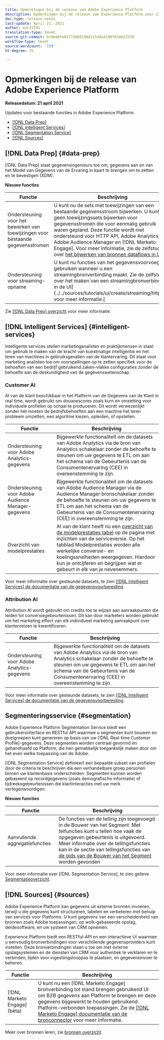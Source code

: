 ```yaml
---
title: Opmerkingen bij de release van Adobe Experience Platform
description: Opmerkingen bij de release van Experience Platform voor 21 april 2021.
doc-type: release notes
last-update: April 21, 2021
author: ens72741
translation-type: tm+mt
source-git-commit: 0c9b60fe0777286819841c520a41007634622578
workflow-type: tm+mt
source-wordcount: '729'
ht-degree: 1%

---
```



# Opmerkingen bij de release van Adobe Experience Platform

**Releasedatum: 21 april 2021**

Updates voor bestaande functies in Adobe Experience Platform:

- [[!DNL Data Prep]](#data-prep)
- [[!DNL Intelligent Services]](#intelligent-services)
- [[!DNL Segmentation Service]](#segmentation)
- [[!DNL Sources]](#sources)

## [!DNL Data Prep] {#data-prep}

[!DNL Data Prep] staat gegevensingenieurs toe om, gegevens aan en van het Model van Gegevens van de Ervaring in kaart te brengen om te zetten en te bevestigen (XDM).

**Nieuwe functies**

| Functie | Beschrijving |
| ------- | ----------- |
| Ondersteuning voor het bewerken van toewijzingen voor bestaande gegevensstromen | U kunt nu de sets met toewijzingen van een bestaande gegevensstroom bijwerken. U kunt geen toewijzingssets bijwerken voor gegevensstromen die voor eenmalig gebruik waren gepland. Deze functie wordt niet ondersteund voor HTTP API, Adobe Analytics, Adobe Audience Manager en [!DNL Marketo Engage]. Voor meer informatie, zie de zelfstudie over [het bijwerken van bronnen dataflows in UI](../../sources/tutorials/ui/update-dataflows.md). |
| Ondersteuning voor streaming-opname | U kunt nu functies van het gegevensvoorvoegsel gebruiken wanneer u een streamingbronverbinding maakt. Zie de zelfstudie over het maken van een streamingbronverbinding in de UI](../../sources/tutorials/ui/create/streaming/http.md) voor meer informatie.[ |

Zie [[!DNL Data Prep] overzicht](../../data-prep/home.md) voor meer informatie.

## [!DNL Intelligent Services] {#intelligent-services}

Intelligente services stellen marketinganalisten en praktijkmensen in staat om gebruik te maken van de kracht van kunstmatige intelligentie en het leren van machines in gebruiksgevallen van de klantervaring. Dit staat voor marketing analisten toe om voorspellingen op te zetten specifiek voor de behoeften van een bedrijf gebruikend zaken-vlakke configuraties zonder de behoefte aan de deskundigheid van de gegevenswetenschap.

### Customer AI

AI van de klant beschikbaar in het Platform van de Gegevens van de Klant in real time, wordt gebruikt om douanescores zoals kurn en omzetting voor individuele profielen op schaal te produceren. Dit wordt verwezenlijkt zonder het moeten de bedrijfsbehoeften aan een machine het leren probleem omzetten, een algoritme kiezen, opleiden, of opstellen.

| Functie | Beschrijving |
| ------- | ----------- |
| Ondersteuning voor Adobe Analytics-gegevens | Bijgewerkte functionaliteit om de datasets van Adobe Analytics via de bron van Analytics schakelaar zonder de behoefte te steunen om uw gegevens te ETL om aan het schema van de Gebeurtenis van de Consumentenervaring (CEE) in overeenstemming te zijn. |
| Ondersteuning voor Adobe Audience Manager-gegevens | Bijgewerkte functionaliteit om de datasets van Adobe Audience Manager via de Audience Manager bronschakelaar zonder de behoefte te steunen om uw gegevens te ETL om aan het schema van de Gebeurtenis van de Consumentenervaring (CEE) in overeenstemming te zijn. |
| Overzicht van modelprestaties | AI van de klant heeft nu een [overzicht van de modelprestaties tabel](../../intelligent-services/customer-ai/user-guide/discover-insights.md#performance-metrics) op de pagina met inzichten van de serviceversie. Op het tabblad Modelprestaties worden alle werkelijke conversie- en koelingssnelheden weergegeven. Hierdoor kun je ontcijferen en begrijpen wat er gebeurt in elk van je nevenemmers. |

Voor meer informatie over gesteunde datasets, te zien [[!DNL Intelligent Services] de documentatie van de gegevensvoorbereiding](../../intelligent-services/data-preparation.md).

### Attribution AI

Attribution AI wordt gebruikt om credits toe te wijzen aan aanraakpunten die leiden tot conversiegebeurtenissen. Dit kan door marketers worden gebruikt om het marketing effect van elk individueel marketing aanraakpunt over klantenreizen te kwantificeren.

| Functie | Beschrijving |
| ------- | ----------- |
| Ondersteuning voor Adobe Analytics-gegevens | Bijgewerkte functionaliteit om de datasets van Adobe Analytics via de bron van Analytics schakelaar zonder de behoefte te steunen om uw gegevens te ETL om aan het schema van de Gebeurtenis van de Consumentenervaring (CEE) in overeenstemming te zijn. |

Voor meer informatie over gesteunde datasets, te zien [[!DNL Intelligent Services] de documentatie van de gegevensvoorbereiding](../../intelligent-services/data-preparation.md).

## Segmenteringsservice {#segmentation}

Adobe Experience Platform Segmentation Service biedt een gebruikersinterface en RESTful API waarmee u segmenten kunt bouwen en doelgroepen kunt genereren op basis van uw [!DNL Real-time Customer Profile]-gegevens. Deze segmenten worden centraal gevormd en gehandhaafd op Platform, die hen gemakkelijk toegankelijk maken door om het even welke toepassing van de Adobe.

[!DNL Segmentation Service] definieert een bepaalde subset van profielen door de criteria te beschrijven die een verhandelbare groep personen binnen uw klantenbasis onderscheiden. Segmenten kunnen worden gebaseerd op recordgegevens (zoals demografische informatie) of tijdreeksgebeurtenissen die klantinteracties met uw merk vertegenwoordigen.

**Nieuwe functies**

| Functie | Beschrijving |
| ------- | ----------- |
| Aanvullende aggregatiefuncties | De functies van de telling zijn toegevoegd in de Bouwer van het Segment. Met telfuncties kunt u tellen hoe vaak de opgegeven gebeurtenis is uitgevoerd. Meer informatie over de tellingsfuncties kan in de sectie van tellingsfuncties van [de gids van de Bouwer van het Segment](../../segmentation/ui/segment-builder.md#count-functions) worden gevonden |

Voor meer informatie over [!DNL Segmentation Service], te zien gelieve [Segmentatieoverzicht](../../segmentation/home.md).

## [!DNL Sources] {#sources}

Adobe Experience Platform kan gegevens uit externe bronnen invoeren, terwijl u die gegevens kunt structureren, labelen en verbeteren met behulp van services voor Platforms. U kunt gegevens van een verscheidenheid van bronnen zoals Adobe toepassingen, op wolk-gebaseerde opslag, derdesoftware, en uw systeem van CRM opnemen.

Experience Platform biedt een RESTful-API en een interactieve UI waarmee u eenvoudig bronverbindingen voor verschillende gegevensproviders kunt instellen. Deze bronverbindingen staan u toe om met externe opslagsystemen en de diensten van CRM voor authentiek te verklaren en te verbinden, tijden voor ingestiingslooppas te plaatsen, en gegevensinvoer te beheren.

| Functie | Beschrijving |
| ------- | ----------- |
| [!DNL Marketo Engage] (bèta) | U kunt nu een [!DNL Marketo Engage] bronverbinding tot stand brengen gebruikend UI om B2B gegevens aan Platform te brengen en deze gegevens bijgewerkt te houden gebruikend Platform-verbonden toepassingen. Zie de [[!DNL Marketo Engage] documentatie van de bronconnector](../../sources/connectors/adobe-applications/marketo/marketo.md) voor meer informatie. |

Meer over bronnen leren, zie [bronnen overzicht](../../sources/home.md).
